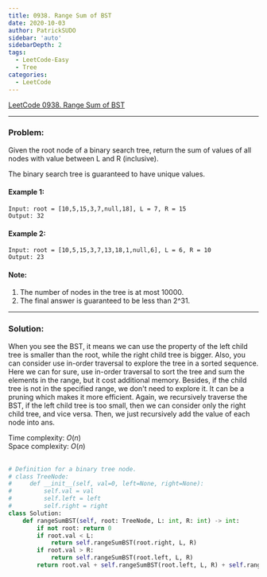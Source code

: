 ```yaml
---
title: 0938. Range Sum of BST
date: 2020-10-03
author: PatrickSUDO
sidebar: 'auto'
sidebarDepth: 2
tags: 
  - LeetCode-Easy
  - Tree
categories:
  - LeetCode
---
```

[LeetCode 0938. Range Sum of BST](https://leetcode.com/problems/invert-binary-tree/)

---
### Problem: 

Given the root node of a binary search tree, return the sum of values of all nodes with value between L and R (inclusive).

The binary search tree is guaranteed to have unique values.


#### Example 1:

    Input: root = [10,5,15,3,7,null,18], L = 7, R = 15
    Output: 32

#### Example 2:

    Input: root = [10,5,15,3,7,13,18,1,null,6], L = 6, R = 10
    Output: 23

#### Note:

1. The number of nodes in the tree is at most 10000.
2. The final answer is guaranteed to be less than 2^31.

---
### Solution:
When you see the BST, it means we can use the property of the left child tree is smaller than the root, while the right child tree is bigger. Also, you can consider use in-order traversal to explore the tree in a sorted sequence. Here we can for sure, use in-order traversal to sort the tree and sum the elements in the range, but it cost additional memory. Besides, if the child tree is not in the specified range, we don't need to explore it. It can be a pruning which makes it more efficient. Again, we recursively traverse the BST, if the left child tree is too small, then we can consider only the right child tree, and vice versa. Then, we just recursively add the value of each node into ans.

Time complexity: $O(n)$ </br>
Space complexity: $O(n)$
</br>
</br>

```python
# Definition for a binary tree node.
# class TreeNode:
#     def __init__(self, val=0, left=None, right=None):
#         self.val = val
#         self.left = left
#         self.right = right
class Solution:
    def rangeSumBST(self, root: TreeNode, L: int, R: int) -> int:
        if not root: return 0
        if root.val < L:
            return self.rangeSumBST(root.right, L, R)
        if root.val > R:
            return self.rangeSumBST(root.left, L, R)
        return root.val + self.rangeSumBST(root.left, L, R) + self.rangeSumBST(root.right, L, R)
```
